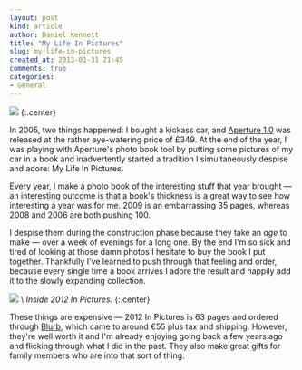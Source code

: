 ```yaml
---
layout: post
kind: article
author: Daniel Kennett
title: "My Life In Pictures"
slug: my-life-in-pictures
created_at: 2013-01-31 21:45
comments: true
categories:
- General
---
```


[<img src="http://pcdn.500px.net/24869407/e466265324b08167c6eb5394eff0e268db3fd778/4.jpg" />](http://500px.com/photo/24869407)
{:.center}

In 2005, two things happened: I bought a kickass car, and [Aperture 1.0](http://www.apple.com/aperture/) was released at the rather eye-watering price of £349. At the end of the year, I was playing with Aperture's photo book tool by putting some pictures of my car in a book and inadvertently started a tradition I simultaneously despise and adore: My Life In Pictures.

Every year, I make a photo book of the interesting stuff that year brought — an interesting outcome is that a book's thickness is a great way to see how interesting a year was for me. 2009 is an embarrassing 35 pages, whereas 2008 and 2006 are both pushing 100.

I despise them during the construction phase because they take an *age* to make — over a week of evenings for a long one. By the end I'm so sick and tired of looking at those damn photos I hesitate to buy the book I put together. Thankfully I've learned to push through that feeling and order, because every single time a book arrives I adore the result and happily add it to the slowly expanding collection.

[<img src="http://pcdn.500px.net/24869423/a614512861b0b0cad5e128281fe20d4f87b1e82b/4.jpg" />](http://500px.com/photo/24869423) \\
 *Inside 2012 In Pictures.* 
{:.center}

These things are expensive — 2012 In Pictures is 63 pages and ordered through [Blurb](http://blurb.com/), which came to around €55 plus tax and shipping. However, they're well worth it and I'm already enjoying going back a few years ago and flicking through what I did in the past. They also make great gifts for family members who are into that sort of thing. 
